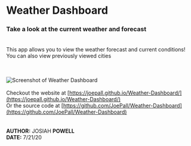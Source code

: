 # Weather Dashboard
### Take a look at the current weather and forecast<br><br>
This app allows you to view the weather forecast and current conditions! You can also view previously viewed cities<br><br><br>

![Screenshot of Weather Dashboard](./Assets/Images/screenshot.png)
<br><br>
Checkout the website at [https://joepall.github.io/Weather-Dashboard/](https://joepall.github.io/Weather-Dashboard/)<br>
Or the source code at [https://github.com/JoePall/Weather-Dashboard](https://github.com/JoePall/Weather-Dashboard)<br>
<br><br>
**AUTHOR:** JOSIAH **POWELL**<br>
**DATE:** 7/21/20